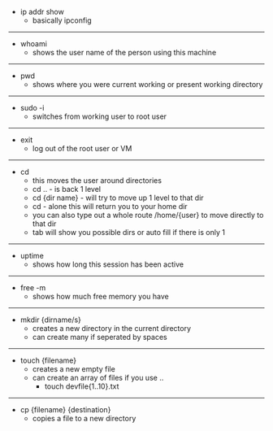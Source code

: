 - ip addr show
  - basically ipconfig

---

- whoami
  - shows the user name of the person using this machine

---

- pwd
  - shows where you were current working or present working directory

---

- sudo -i
  - switches from working user to root user

---

- exit
  - log out of the root user or VM

---

- cd
  - this moves the user around directories
  - cd .. - is back 1 level
  - cd {dir name} - will try to move up 1 level to that dir
  - cd - alone this will return you to your home dir
  - you can also type out a whole route /home/{user} to move directly to that dir
  - tab will show you possible dirs or auto fill if there is only 1

---

- uptime
  - shows how long this session has been active

---

- free -m
  - shows how much free memory you have

---

- mkdir {dirname/s}
  - creates a new directory in the current directory
  - can create many if seperated by spaces

---

- touch {filename}
  - creates a new empty file
  - can create an array of files if you use ..
    - touch devfile{1..10}.txt

---

- cp {filename} {destination}
  - copies a file to a new directory
